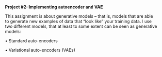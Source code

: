 **Project #2: Implementing autoencoder and VAE**


This assignment is about generative models – that is, models that are able to generate new
examples of data that “look like” your training data. I use two different models, that at
least to some extent can be seen as generative models:

• Standard auto-encoders

• Variational auto-encoders (VAEs)
